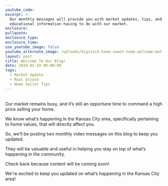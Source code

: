 ```yaml
---
youtube_code:
excerpt: >-
  Our monthly messages will provide you with market updates, tips, and other
  educational information having to do with our market.
enclosure:
pullquote:
enclosure_type:
enclosure_time:
use_youtube_image: false
youtube_alternate_image: /uploads/bigstock-home-sweet-home-welcome-mat-m-235686472.jpg
layout: post
title: Welcome To Our Blog!
date: 2018-05-10 00:00:00
tags:
  - Market Update
  - Real Estate
  - Home Seller Tips
---
```


<br>Our market remains busy, and it’s still an opportune time to command a high price selling your home. &nbsp;

We know what’s happening in the Kansas City area, specifically pertaining to home values, that will directly affect you.

So, we’ll be posting two monthly video messages on this blog to keep you updated.

They will be valuable and useful in helping you stay on top of what’s happening in the community.

Check back because content will be coming soon!

We're excited to keep you updated on what’s happening in the Kansas City area!